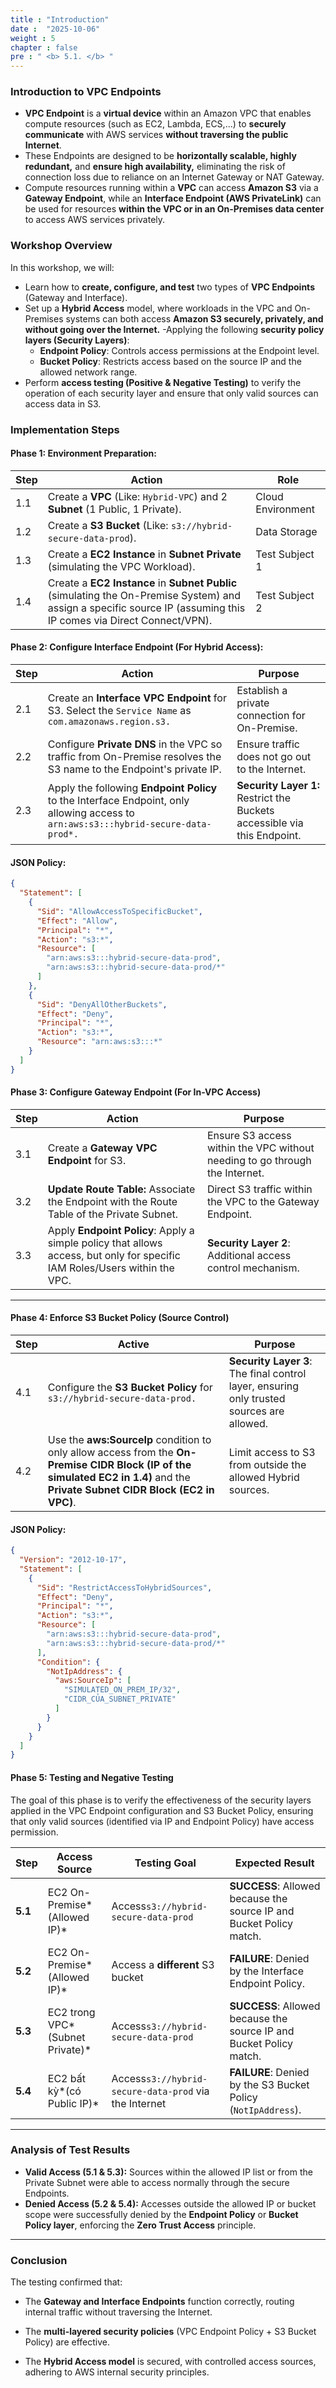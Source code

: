 ```yaml
---
title : "Introduction"
date :  "2025-10-06" 
weight : 5
chapter : false
pre : " <b> 5.1. </b> "
---
```

### Introduction to VPC Endpoints

- **VPC Endpoint** is a **virtual device** within an Amazon VPC that enables compute resources (such as EC2, Lambda, ECS,...) to **securely communicate** with AWS services **without traversing the public Internet**.
- These Endpoints are designed to be **horizontally scalable, highly redundant,** and **ensure high availability,** eliminating the risk of connection loss due to reliance on an Internet Gateway or NAT Gateway.
- Compute resources running within a **VPC** can access **Amazon S3** via a **Gateway Endpoint**, while an **Interface Endpoint (AWS PrivateLink)** can be used for resources **within the VPC or in an On-Premises data center** to access AWS services privately.

### Workshop Overview

In this workshop, we will:

- Learn how to **create, configure, and test** two types of **VPC Endpoints** (Gateway and Interface).
- Set up a **Hybrid Access** model, where workloads in the VPC and On-Premises systems can both access **Amazon S3 securely, privately, and without going over the Internet.**
-Applying the following **security policy layers (Security Layers)**:
  - **Endpoint Policy**: Controls access permissions at the Endpoint level.
  - **Bucket Policy**: Restricts access based on the source IP and the allowed network range.
- Perform **access testing (Positive & Negative Testing)** to verify the operation of each security layer and ensure that only valid sources can access data in S3.

### Implementation Steps

#### Phase 1: Environment Preparation:

| Step  | Action                                                                                                                                                             | Role              |
|-------|--------------------------------------------------------------------------------------------------------------------------------------------------------------------|-------------------|
| 1.1   | Create a **VPC** (Like: `Hybrid-VPC`) and 2 **Subnet** (1 Public, 1 Private).                                                                                      | Cloud Environment |
| 1.2   | Create a **S3 Bucket** (Like: `s3://hybrid-secure-data-prod`).                                                                                                     | Data Storage      |
| 1.3   | Create a **EC2 Instance** in **Subnet Private** (simulating the VPC Workload).                                                                                     | Test Subject 1    |
| 1.4   | Create a **EC2 Instance** in **Subnet Public** (simulating the On-Premise System) and assign a specific source IP (assuming this IP comes via Direct Connect/VPN). | Test Subject 2    |

#### Phase 2: Configure Interface Endpoint (For Hybrid Access):

| Step | Action                                                                                                                              | Purpose                                                                  |
|------|-------------------------------------------------------------------------------------------------------------------------------------|--------------------------------------------------------------------------|
| 2.1  | Create an **Interface VPC Endpoint** for S3. Select the `Service Name` as `com.amazonaws.region.s3.`                                | Establish a private connection for On-Premise.                           |
| 2.2  | Configure **Private DNS** in the VPC so traffic from On-Premise resolves the S3 name to the Endpoint's private IP.                  | Ensure traffic does not go out to the Internet.                          |
| 2.3  | Apply the following **Endpoint Policy** to the Interface Endpoint, only allowing access to `arn:aws:s3:::hybrid-secure-data-prod*.` | **Security Layer 1:** Restrict the Buckets accessible via this Endpoint. |

#### JSON Policy:

```json
{
  "Statement": [
    {
      "Sid": "AllowAccessToSpecificBucket",
      "Effect": "Allow",
      "Principal": "*",
      "Action": "s3:*",
      "Resource": [
        "arn:aws:s3:::hybrid-secure-data-prod",
        "arn:aws:s3:::hybrid-secure-data-prod/*"
      ]
    },
    {
      "Sid": "DenyAllOtherBuckets",
      "Effect": "Deny",
      "Principal": "*",
      "Action": "s3:*",
      "Resource": "arn:aws:s3:::*"
    }
  ]
}
```

#### Phase 3: Configure Gateway Endpoint (For In-VPC Access)

| Step | Action                                                                                                                     | Purpose                                                                     |
|------|----------------------------------------------------------------------------------------------------------------------------|-----------------------------------------------------------------------------|
| 3.1  | Create a **Gateway VPC Endpoint** for S3.                                                                                  | Ensure S3 access within the VPC without needing to go through the Internet. |
| 3.2  | **Update Route Table:** Associate the Endpoint with the Route Table of the Private Subnet.                                 | Direct S3 traffic within the VPC to the Gateway Endpoint.                   |
| 3.3  | Apply **Endpoint Policy**: Apply a simple policy that allows access, but only for specific IAM Roles/Users within the VPC. | **Security Layer 2**: Additional access control mechanism.                  |

---

#### Phase 4: Enforce S3 Bucket Policy (Source Control)

| Step | Active                                                                                                                                                                          | Purpose                                                                                   |
|------|---------------------------------------------------------------------------------------------------------------------------------------------------------------------------------|-------------------------------------------------------------------------------------------|
| 4.1  | Configure the **S3 Bucket Policy** for `s3://hybrid-secure-data-prod.`                                                                                                          | **Security Layer 3**: The final control layer, ensuring only trusted sources are allowed. |
| 4.2  | Use the **aws:SourceIp** condition to only allow access from the **On-Premise CIDR Block (IP of the simulated EC2 in 1.4)** and the **Private Subnet CIDR Block (EC2 in VPC)**. | Limit access to S3 from outside the allowed Hybrid sources.                         |

#### JSON Policy:

```json
{
  "Version": "2012-10-17",
  "Statement": [
    {
      "Sid": "RestrictAccessToHybridSources",
      "Effect": "Deny",
      "Principal": "*",
      "Action": "s3:*",
      "Resource": [
        "arn:aws:s3:::hybrid-secure-data-prod",
        "arn:aws:s3:::hybrid-secure-data-prod/*"
      ],
      "Condition": {
        "NotIpAddress": {
          "aws:SourceIp": [
            "SIMULATED_ON_PREM_IP/32",
            "CIDR_CỦA_SUBNET_PRIVATE"
          ]
        }
      }
    }
  ]
}
```

#### Phase 5: Testing and Negative Testing

The goal of this phase is to verify the effectiveness of the security layers applied in the VPC Endpoint configuration and S3 Bucket Policy, ensuring that only valid sources (identified via IP and Endpoint Policy) have access permission.

| **Step** | **Access Source**               | **Testing Goal**                                      | **Expected Result**                                                 |
|----------|---------------------------------|-------------------------------------------------------|---------------------------------------------------------------------|
| **5.1**  | EC2 On-Premise*(Allowed IP)*    | Access`s3://hybrid-secure-data-prod`                  | **SUCCESS**: Allowed because the source IP and Bucket Policy match. |
| **5.2**  | EC2 On-Premise*(Allowed IP)*    | Access a **different** S3 bucket                      | **FAILURE**: Denied by the Interface Endpoint Policy.               |
| **5.3**  | EC2 trong VPC*(Subnet Private)* | Access`s3://hybrid-secure-data-prod`                  | **SUCCESS**: Allowed because the source IP and Bucket Policy match. |
| **5.4**  | EC2 bất kỳ*(có Public IP)*      | Access`s3://hybrid-secure-data-prod` via the Internet | **FAILURE**: Denied by the S3 Bucket Policy (`NotIpAddress`).         |

---

### Analysis of Test Results

- **Valid Access (5.1 & 5.3):**
  Sources within the allowed IP list or from the Private Subnet were able to access normally through the secure Endpoints.
- **Denied Access (5.2 & 5.4):**
  Accesses outside the allowed IP or bucket scope were successfully denied by the **Endpoint Policy** or **Bucket Policy layer**, enforcing the **Zero Trust Access** principle.

---

### Conclusion

The testing confirmed that:

- The **Gateway and Interface Endpoints** function correctly, routing internal traffic without traversing the Internet.

- The **multi-layered security policies** (VPC Endpoint Policy + S3 Bucket Policy) are effective.

- The **Hybrid Access model** is secured, with controlled access sources, adhering to AWS internal security principles.
